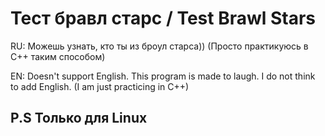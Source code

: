 # Тест бравл старс / Test Brawl Stars
RU: Можешь узнать, кто ты из броул старса)) (Просто практикуюсь в C++ таким способом)

EN: Doesn't support English. This program is made to laugh. I do not think to add English. (I am just practicing in C++)

## P.S Только для Linux
